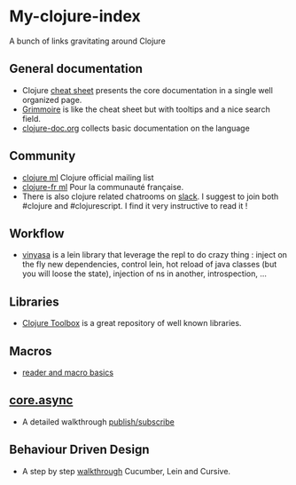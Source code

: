 # My-clojure-index
A bunch of links gravitating around Clojure

## General documentation
- Clojure [cheat sheet](http://clojure.org/cheatsheet) presents the core documentation in a single well organized page.
- [Grimmoire](http://conj.io/) is like the cheat sheet but with tooltips and a nice search field.
- [clojure-doc.org](http://clojure-doc.org/) collects basic documentation on the language

## Community
- [clojure ml](https://groups.google.com/forum/#!forum/clojure) Clojure official mailing list 
- [clojure-fr ml](https://groups.google.com/forum/#!forum/clojure-fr) Pour la communauté française.
- There is also clojure related chatrooms on [slack](https://clojurians.slack.com). I suggest to join both #clojure and #clojurescript. I find it very instructive to read it !

## Workflow
- [vinyasa](https://github.com/zcaudate/vinyasa) is a lein library that leverage the repl to do crazy thing : inject on the fly new dependencies, control lein, hot reload of java classes (but you will loose the state), injection of ns in another, introspection, ...

## Libraries
- [Clojure Toolbox](http://www.clojure-toolbox.com/) is a great repository of well known libraries.

## Macros
- [reader and macro basics](http://clojure-doc.org/articles/language/macros.html)

## [core.async](https://github.com/clojure/core.async)
- A detailed walkthrough [publish/subscribe](https://yobriefca.se/blog/2014/06/04/publish-and-subscribe-with-core-dot-asyncs-pub-and-sub/)

## Behaviour Driven Design
- A step by step [walkthrough](https://github.com/gphilipp/bdd-guide-clojure) Cucumber, Lein and Cursive.

